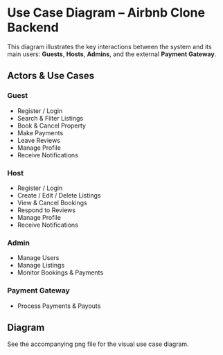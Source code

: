 # Use Case Diagram – Airbnb Clone Backend

This diagram illustrates the key interactions between the system and its main users: **Guests**, **Hosts**, **Admins**, and the external **Payment Gateway**.

## Actors & Use Cases

### Guest
- Register / Login
- Search & Filter Listings
- Book & Cancel Property
- Make Payments
- Leave Reviews
- Manage Profile
- Receive Notifications

### Host
- Register / Login
- Create / Edit / Delete Listings
- View & Cancel Bookings
- Respond to Reviews
- Manage Profile
- Receive Notifications

### Admin
- Manage Users
- Manage Listings
- Monitor Bookings & Payments

### Payment Gateway
- Process Payments & Payouts

## Diagram
See the accompanying png file for the visual use case diagram.
